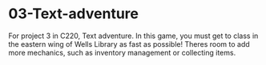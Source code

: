 # 03-Text-adventure
For project 3 in C220, Text adventure. In this game, you must get to class in the eastern wing of Wells Library as fast as possible! Theres room to add more mechanics, such as inventory management or collecting items. 
